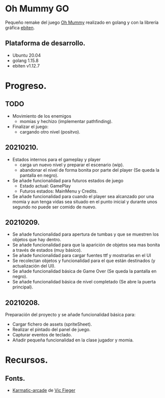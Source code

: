 # Oh Mummy GO
Pequeño remake del juego [Oh Mummy](https://www.youtube.com/watch?v=Ls5AGwkRNz0) realizado en golang y con la librería gráfica [ebiten](https://ebiten.org/).

## Plataforma de desarrollo.
* Ubuntu 20.04
* golang 1.15.8
* ebiten v1.12.7

# Progreso.

## TODO
* Movimiento de los enemigos
    * momias y hechizo (implementar pathfinding).
* Finalizar el juego:
    * cargando otro nivel (positvo).

## 20210210.
* Estados internos para el gameplay y player
    * carga un nuevo nivel y preparar el escenario (wip).
    * abandonar el nivel de forma bonita por parte del player (Se queda la pantalla en negro).
* Se añade funcionalidad para futuros estados de juego
    * Estado actual: GamePlay
    * Futuros estados: MainMenu y Credits.
* Se añade funcionalidad para cuando el player sea alcanzado por una momia y aun tenga vidas sea situado en el punto inicial y durante unos segundo no puede ser comido de nuevo.

## 20210209.
* Se añade funcionalidad para apertura de tumbas y que se muestren los objetos que hay dentro.
* Se añade funcionalidad para que la aparición de objetos sea mas bonita a través de estados (muy básico).
* Se añade funcionalidad para cargar fuentes ttf y mostrarlas en el UI
* Se recolectan objetos y funcionalidad para el que están destinados (y actualización del UI).
* Se añade funcionalidad básica de Game Over (Se queda la pantalla en negro).
* Se añade funcionalidad básica de nivel completado (Se abre la puerta principal).

## 20210208.
Preparación del proyecto y se añade funcionalidad básica para:
* Cargar fichero de assets (spriteSheet).
* Realizar el pintado del panel de juego.
* Capturar eventos de teclado.
* Añadir pequeña funcionalidad en la clase jugador y momia.


# Recursos.
## Fonts.
* [Karmatic-arcade](https://www.1001freefonts.com/karmatic-arcade.font) de [Vic Fieger](https://www.1001freefonts.com/designer-vic-fieger-fontlisting.php)